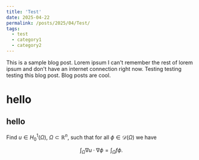 ```yaml
---
title: 'Test'
date: 2025-04-22
permalink: /posts/2025/04/Test/
tags:
  - test
  - category1
  - category2
---
```


This is a sample blog post. Lorem ipsum I can't remember the rest of lorem ipsum and don't have an internet connection right now. Testing testing testing this blog post. Blog posts are cool.


# hello

## hello

Find $u\in H^1_0(\Omega)$, $\Omega\subset\mathbb{R}^n$, such that for all $\phi\in\mathcal{D}(\Omega)$ we have

$$\int_\Omega \nabla u\cdot\nabla \phi = \int_\Omega f \phi.$$
